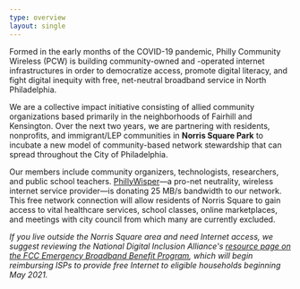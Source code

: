 ```yaml
---
type: overview
layout: single
---
```


<p class="f3">Formed in the early months of the COVID-19 pandemic, Philly Community Wireless (PCW) is building community-owned and -operated internet infrastructures in order to democratize access, promote digital literacy, and fight digital inequity with free, net-neutral broadband service in North Philadelphia.</p>

We are a collective impact initiative consisting of allied community organizations based primarily in the neighborhoods of Fairhill and Kensington. Over the next two years, we are partnering with residents, nonprofits, and immigrant/LEP communities in **Norris Square Park** to incubate a new model of community-based network stewardship that can spread throughout the City of Philadelphia.

Our members include community organizers, technologists, researchers, and public school teachers. [PhillyWisper](https://phillywisper.net/)—a pro-net neutrality, wireless internet service provider—is donating 25 MB/s bandwidth to our network. This free network connection will allow residents of Norris Square to gain access to vital healthcare services, school classes, online marketplaces, and meetings with city council from which many are currently excluded.

*If you live outside the Norris Square area and need Internet access, we suggest reviewing the National Digital Inclusion Alliance's [resource page on the FCC Emergency Broadband Benefit Program](https://www.digitalinclusion.org/emergency-broadband-benefit/), which will begin reimbursing ISPs to provide free Internet to eligible households beginning May 2021.*